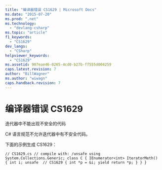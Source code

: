 ```yaml
---
title: "编译器错误 CS1629 | Microsoft Docs"
ms.date: "2015-07-20"
ms.prod: ".net"
ms.technology: 
  - "devlang-csharp"
ms.topic: "article"
f1_keywords: 
  - "CS1629"
dev_langs: 
  - "CSharp"
helpviewer_keywords: 
  - "CS1629"
ms.assetid: 907eae46-0265-4cd0-b27b-ff555d004259
caps.latest.revision: 7
author: "BillWagner"
ms.author: "wiwagn"
caps.handback.revision: 7
---
```

# 编译器错误 CS1629
迭代器中不能出现不安全的代码  
  
 C\# 语言规范不允许迭代器中有不安全代码。  
  
 下面的示例生成 CS1629：  
  
```  
// CS1629.cs // compile with: /unsafe using System.Collections.Generic; class C { IEnumerator<int> IteratorMeth() { int i; unsafe  // CS1629 { int *p = &i; yield return *p; } } }  
```